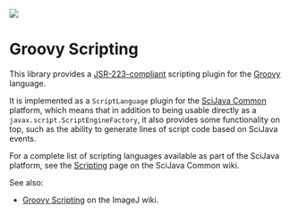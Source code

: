 [![](http://jenkins.imagej.net/job/scripting-Groovy/lastBuild/badge/icon)](http://jenkins.imagej.net/job/scripting-Groovy/)

# Groovy Scripting

This library provides a
[JSR-223-compliant](https://en.wikipedia.org/wiki/Scripting_for_the_Java_Platform)
scripting plugin for the [Groovy](http://groovy.codehaus.org/) language.

It is implemented as a `ScriptLanguage` plugin for the [SciJava
Common](https://github.com/scijava/scijava-common) platform, which means that
in addition to being usable directly as a `javax.script.ScriptEngineFactory`,
it also provides some functionality on top, such as the ability to generate
lines of script code based on SciJava events.

For a complete list of scripting languages available as part of the SciJava
platform, see the
[Scripting](https://github.com/scijava/scijava-common/wiki/Scripting) page on
the SciJava Common wiki.

See also:
* [Groovy Scripting](http://wiki.imagej.net/Groovy_Scripting)
  on the ImageJ wiki.

